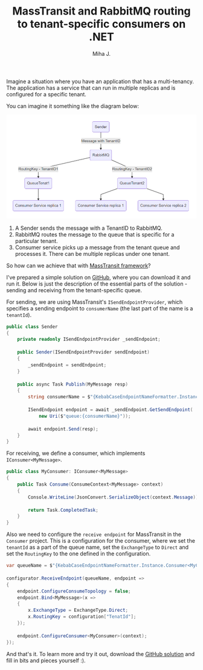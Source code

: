 ﻿---
layout: post
title: MassTransit and RabbitMQ routing to tenant-specific consumers on .NET
excerpt_separator: <!--more-->
author: Miha J.
tags: masstransit, c#, rabbitmq
---

Imagine a situation where you have an application that has a multi-tenancy. The application has a service that can run in multiple replicas and is configured for a specific tenant.

You can imagine it something like the diagram below:

![RabbitMQ multi-tenant consumers](../images/rabbitmq-multitenant-consumers.png)

1. A Sender sends the message with a TenantID to RabbitMQ.
2. RabbitMQ routes the message to the queue that is specific for a particular tenant.
3. Consumer service picks up a message from the tenant queue and processes it. There can be multiple replicas under one tenant.

So how can we achieve that with [MassTransit framework](https://masstransit-project.com/)?

I've prepared a simple solution on [GitHub](https://github.com/mihaj/RabbitMQ.Routing), where you can download it and run it. Below is just the description of the essential parts of the solution - sending and receiving from the tenant-specific queue.

For sending, we are using MassTransit's `ISendEndpointProvider`, which specifies a sending endpoint to `consumerName` (the last part of the name is a `tenantId`).

```csharp
public class Sender
{
    private readonly ISendEndpointProvider _sendEndpoint;

    public Sender(ISendEndpointProvider sendEndpoint)
    {
        _sendEndpoint = sendEndpoint;
    }

    public async Task Publish(MyMessage resp)
    {
        string consumerName = $"{KebabCaseEndpointNameFormatter.Instance.Consumer<MyConsumer>()}-{resp.TenantId}";

        ISendEndpoint endpoint = await _sendEndpoint.GetSendEndpoint(
            new Uri($"queue:{consumerName}"));

        await endpoint.Send(resp);
    }
}
```

For receiving, we define a consumer, which implements `IConsumer<MyMessage>`.

```csharp
public class MyConsumer: IConsumer<MyMessage>
{
    public Task Consume(ConsumeContext<MyMessage> context)
    {
        Console.WriteLine(JsonConvert.SerializeObject(context.Message));

        return Task.CompletedTask;
    }
}
```

Also we need to configure the `receive endpoint` for MassTransit in the `Consumer` project. This is a configuration for the consumer, where we set the `tenantId` as a part of the queue name, set the `ExchangeType` to `Direct` and set the `RoutingKey` to the one defined in the configuration.
```csharp
var queueName = $"{KebabCaseEndpointNameFormatter.Instance.Consumer<MyConsumer>()}-{configuration["TenatId"]}";

configurator.ReceiveEndpoint(queueName, endpoint =>
{
    endpoint.ConfigureConsumeTopology = false;
    endpoint.Bind<MyMessage>(x =>
    {
        x.ExchangeType = ExchangeType.Direct;
        x.RoutingKey = configuration["TenatId"];
    });

    endpoint.ConfigureConsumer<MyConsumer>(context);
});
```

And that's it. To learn more and try it out, download the [GitHub solution](https://github.com/mihaj/RabbitMQ.Routing) and fill in bits and pieces yourself :).

